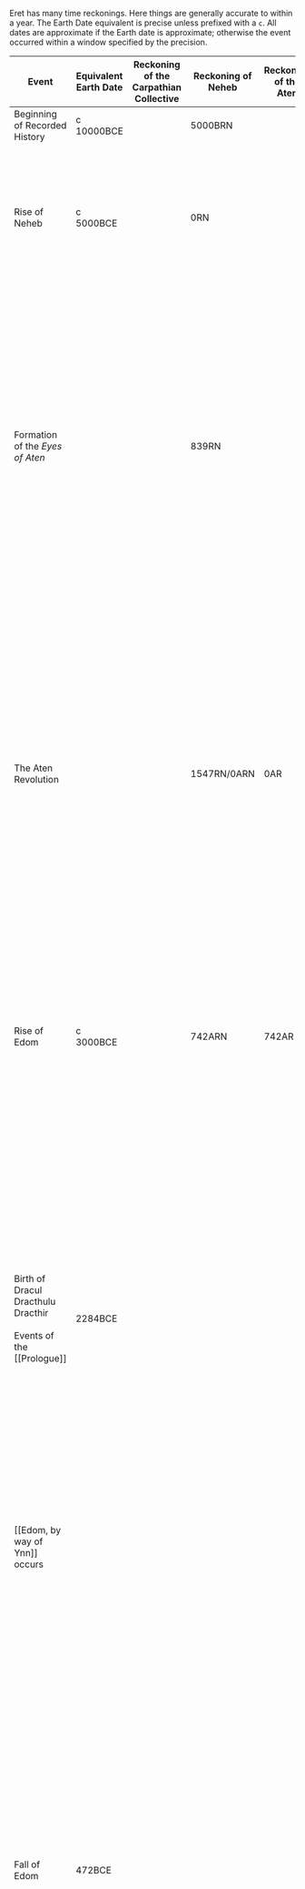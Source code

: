 Eret has many time reckonings. Here things are generally accurate to within a year. The Earth Date equivalent is precise unless prefixed with a `c`. All dates are approximate if the Earth date is approximate; otherwise the event occurred within a window specified by the precision.

| **Event**                                                            | Equivalent Earth Date | Reckoning of the Carpathian Collective | Reckoning of Neheb | Reckoning of the Aten | Reckoning of MWDDD | Reckoning of Edom | Eret History/Details                                                                                                                                                                                                                                                                                                                                                                                                                                                                                                                                                                                                                                                                                                                               |
| -------------------------------------------------------------------- | --------------------- | -------------------------------------- | ------------------ | --------------------- | ------------------ | ----------------- | -------------------------------------------------------------------------------------------------------------------------------------------------------------------------------------------------------------------------------------------------------------------------------------------------------------------------------------------------------------------------------------------------------------------------------------------------------------------------------------------------------------------------------------------------------------------------------------------------------------------------------------------------------------------------------------------------------------------------------------------------- |
| Beginning of Recorded History                                        | c 10000BCE            |                                        | 5000BRN            |                       |                    |                   |                                                                                                                                                                                                                                                                                                                                                                                                                                                                                                                                                                                                                                                                                                                                                    |
|                                                                      |                       |                                        |                    |                       |                    |                   |                                                                                                                                                                                                                                                                                                                                                                                                                                                                                                                                                                                                                                                                                                                                                    |
| Rise of Neheb                                                        | c 5000BCE             |                                        | 0RN                |                       |                    |                   | In the region of Neheb, the a trade empire forms, but is quickly toppled by the ultra-powerful Demon Queen Neheb Khalet. It rules over the "Wine-dark Sea" (Mediterranean)                                                                                                                                                                                                                                                                                                                                                                                                                                                                                                                                                                         |
|                                                                      |                       |                                        |                    |                       |                    |                   |                                                                                                                                                                                                                                                                                                                                                                                                                                                                                                                                                                                                                                                                                                                                                    |
| Formation of the _Eyes of Aten_                                      |                       |                                        | 839RN              |                       |                    |                   | The _Eyes of Aten_, a rebel group founded by _Aten the Peerless_, a Cleric of the god of vision, sight, and seeing (Aten), after the random, unprovoked destruction of the small village he lived in, forms a gang that conducts raids and violence against the regime of Neheb-Khalet. This group would eventually grow into the _Eyes of Aten_, the principal resistance group to Neheb-Khalet's reign.                                                                                                                                                                                                                                                                                                                                          |
| The Aten Revolution                                                  |                       |                                        | 1547RN/0ARN        | 0AR                   |                    |                   | The _Eyes of Aten_, in a feat of simultaneous daring plans, conduct a simultaneous take-down and imprisonment of the head of the Khaleti government, all four of Neheb-Khalet's chief lieutenants and the Queen herself are defeated, captured, and imprisoned in a hastily constructed _Vault of Aten_, along with many willing members of the order itself, to be magically entombed for a thousand or more years.                                                                                                                                                                                                                                                                                                                               |
|                                                                      |                       |                                        |                    |                       |                    |                   |                                                                                                                                                                                                                                                                                                                                                                                                                                                                                                                                                                                                                                                                                                                                                    |
| Rise of Edom                                                         | c 3000BCE             |                                        | 742ARN             | 742AR                 | 284BMW             | 0ED               | The rise of the City-State of Edom, which dominated the Edomine Region (roughly the Levant, Egypt, Anatolia, and parts of Greece) for an extremely long time after the (First) fall of Neheb-Khalet the Demon Queen                                                                                                                                                                                                                                                                                                                                                                                                                                                                                                                                |
| Birth of Dracul Dracthulu Dracthir<br><br>Events of the [[Prologue]] | 2284BCE               |                                        |                    |                       | 0MW                |                   | DDD is born in Edom sometime after it's rise. A gifted child born to religious parents of the house currently "Doomed to Dukedom" in the high house, he grew up in an extremely strict environment steeped in tradition, rules, and piety.<br><br>Simultaneously, a group of adventurers are employed by [[Abasi]] to go and reseal the Demon Queen in her Tomb as part of the [[Prologue]] adventure. The PCs succeed in re-entombing the Demon Queen for another few millenia.                                                                                                                                                                                                                                                                   |
|                                                                      |                       |                                        |                    |                       |                    |                   |                                                                                                                                                                                                                                                                                                                                                                                                                                                                                                                                                                                                                                                                                                                                                    |
| [[Edom, by way of Ynn]] occurs                                       |                       |                                        |                    |                       |                    | 1605ED            | The adventure involving [[Parmadil]] and [[The Idea of Thorns]] here.                                                                                                                                                                                                                                                                                                                                                                                                                                                                                                                                                                                                                                                                              |
|                                                                      |                       |                                        |                    |                       |                    |                   |                                                                                                                                                                                                                                                                                                                                                                                                                                                                                                                                                                                                                                                                                                                                                    |
|                                                                      |                       |                                        |                    |                       |                    |                   |                                                                                                                                                                                                                                                                                                                                                                                                                                                                                                                                                                                                                                                                                                                                                    |
| Fall of Edom                                                         | 472BCE                |                                        |                    |                       | 1212MW             | 1628ED/0AE        | Edom fell for an as yet unknown reason; the peninsula upon which it lies cursed with a vile magic that is slowly growing outward into the surrounding area, stymied only by the great walls of old Edom and the natural defenses of it's surroundings. The Peninsula narrows to a point, and the last mages of Edom managed to place a colossal, magical barrier that prevents the further spread of whatever curse afflicts Edom.<br><br>The thing attacking Edom is a variant of [[The Idea of Thorns#Variant]], less rapid, but more deadly, it manifests as a disease that slowly rots the mind and eventually results in the sufferer dying, then thorny rose-vines creep out of them and infect any other who smells their perfume too much. |
| First Punic War/Rise of SQPR                                         | 264-241BCE            |                                        |                    |                       |                    |                   | Rome rose, as it did, first as a Republic. Distinct from our world, Magic was at the center of this rise. The SPQR formed as a check against the Magical Warlords that ruled the Italian Peninsula prior. Legendarily, Romulus and Remus, raised by Wolves, were immune to the magic of the warlords, and slew them, forming the twin cities of Rome and Reme (located roughly where Naples is). Reme was then sacked by Neheb, leading to a revenge war by Rome, who built a Navy out of nothing and sacked Neheb, pushing it to general irrelevance for the final time.                                                                                                                                                                          |
|                                                                      |                       |                                        |                    |                       |                    |                   |                                                                                                                                                                                                                                                                                                                                                                                                                                                                                                                                                                                                                                                                                                                                                    |
|                                                                      |                       |                                        |                    |                       |                    |                   |                                                                                                                                                                                                                                                                                                                                                                                                                                                                                                                                                                                                                                                                                                                                                    |
| Fall of SPQR                                                         | 62BCE                 |                                        |                    |                       |                    |                   | In Eret, the Empire only lasted until Augustus, at the end of his fortieth year of Imperatorship, he formally returned the power vested in him as other Imperators before him. The office of Caesar Augustus is preserved as a sort of figurehead/head of State, in honor of his humility. This figure holds immense social power in the Empire. Augustus retires to the Alps, and has not been heard of since. Some civilians believe he may return someday to banish Magic from the world and create a _Nova Pax Romana_.                                                                                                                                                                                                                        |
| Birth of Christ                                                      | c 33BCE               |                                        |                    |                       | 2179MW             | 967AE             | Jesus existed in Eret, but never grew to much more than a local religion. Christians exist, but they're relatively small-time. After all, the gods occasionally walk among us still. MW thought Jesus was a cool guy, bit dramatic, not great at straight talk.                                                                                                                                                                                                                                                                                                                                                                                                                                                                                    |
| Death of Christ                                                      | 0CE                   |                                        |                    |                       | 2212MW             | 1000AE            | Christ was executed in Eret as well, but solely for political agitation against the state.                                                                                                                                                                                                                                                                                                                                                                                                                                                                                                                                                                                                                                                         |
|                                                                      |                       |                                        |                    |                       |                    |                   |                                                                                                                                                                                                                                                                                                                                                                                                                                                                                                                                                                                                                                                                                                                                                    |
|                                                                      |                       |                                        |                    |                       |                    |                   |                                                                                                                                                                                                                                                                                                                                                                                                                                                                                                                                                                                                                                                                                                                                                    |
| Birth of Marcus Aurelius                                             | 26-APR-121CE          |                                        |                    |                       | 2333MW             | 1121AE            | Emperor Aurelius, in Eret, turns out to be a powerful Mage in addition to being a wise and generally good emperor. He still sits in the Senate of Rome today, presiding over the Catholic Pantheon as _Primus inter pares_ of the College of Cardinals (which he founded) and the SPQR. He is a de facto dictator, but one of Aristotle's "Philosopher Kings".                                                                                                                                                                                                                                                                                                                                                                                     |
| Founding of Aureopolis                                               | 1-AUG-149CE           |                                        |                    |                       |                    |                   |                                                                                                                                                                                                                                                                                                                                                                                                                                                                                                                                                                                                                                                                                                                                                    |
| Death of Marcus Aurelius                                             | 17-MAR-180CE          |                                        |                    |                       | 2392MW             | 1180AE*           | He's still alive in Eret.                                                                                                                                                                                                                                                                                                                                                                                                                                                                                                                                                                                                                                                                                                                          |
|                                                                      |                       |                                        |                    |                       |                    |                   |                                                                                                                                                                                                                                                                                                                                                                                                                                                                                                                                                                                                                                                                                                                                                    |
|                                                                      |                       |                                        |                    |                       |                    |                   |                                                                                                                                                                                                                                                                                                                                                                                                                                                                                                                                                                                                                                                                                                                                                    |
| Current Date<br><br>                                                 | 2025CE                |                                        |                    |                       | 4237MW             | 3025AE            |                                                                                                                                                                                                                                                                                                                                                                                                                                                                                                                                                                                                                                                                                                                                                    |
| Events of [[The Tower of the Mad Wizard]] start                      | 12-JUN-2025CE         |                                        |                    |                       |                    | 12-JUN-2025AE     |                                                                                                                                                                                                                                                                                                                                                                                                                                                                                                                                                                                                                                                                                                                                                    |
